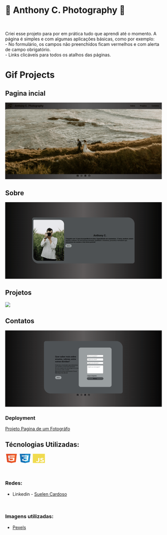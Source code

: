 <h1>🚀 Anthony C. Photography 🚀</h1><br>

<p>Criei esse projeto para por em prática tudo que aprendi até o momento. A página é simples e com algumas aplicações básicas, como por exemplo:<br>
- No formulário, os campos não preenchidos ficam vermelhos e com alerta de campo obrigatório.<br>
- Links clicáveis para todos os atalhos das páginas. </p>

# Gif Projects

<h2>Pagina incial</h2>

![](./src/gif-projects/page-photografhy-home.gif)
<br>

<h2>Sobre</h2>

![](./src/gif-projects/page-photografhy-about.gif)
<br>

<h2>Projetos</h2>

![](./src/gif-projects/page-photografhy-projects.gif)
<br>

<h2>Contatos</h2>

![](./src/gif-projects/page-photografhy-contacts.gif)
<br>

### Deployment

[Projeto Pagina de um Fotográfo](https://suelenscardoso.github.io/page-photography/)

## Técnologias Utilizadas:

 <img align="center" alt="HTML" height="30" width="40" src="https://raw.githubusercontent.com/devicons/devicon/master/icons/html5/html5-original.svg"> <img align="center" alt="CSS" height="30" width="40" src="https://raw.githubusercontent.com/devicons/devicon/master/icons/css3/css3-original.svg"> <img align="center" alt="Js" height="30" width="40" src="https://raw.githubusercontent.com/devicons/devicon/master/icons/javascript/javascript-plain.svg">
 
 
<br>

### Redes:

- Linkedin - [Suelen Cardoso](https://www.linkedin.com/in/suelen-s-cardoso/)
<br>

### Imagens utilizadas:

- [Pexels](https://www.pexels.com/pt-br/)
